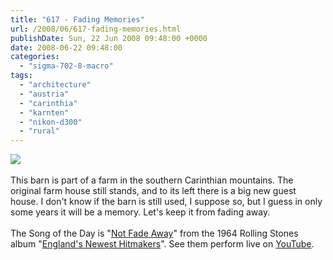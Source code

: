 ```yaml
---
title: "617 - Fading Memories"
url: /2008/06/617-fading-memories.html
publishDate: Sun, 22 Jun 2008 09:48:00 +0000
date: 2008-06-22 09:48:00
categories: 
  - "sigma-702-8-macro"
tags: 
  - "architecture"
  - "austria"
  - "carinthia"
  - "karnten"
  - "nikon-d300"
  - "rural"
---
```

<a href="https://d25zfm9zpd7gm5.cloudfront.net/1200x1200/2008/20080621_190653_ps.jpg" target="_blank"><img src="https://d25zfm9zpd7gm5.cloudfront.net/0600x0600/2008/20080621_190653_ps.jpg"/></a><br/><br/>This barn is part of a farm in the southern Carinthian mountains. The original farm house still stands, and to its left there is a big new guest house. I don't know if the barn is still used, I suppose so, but I guess in only some years it will be a memory. Let's keep it from fading away.<br/><br/>The Song of the Day is "<a href="http://www.lyricstime.com/rolling-stones-not-fade-away-lyrics.html" target="_blank">Not Fade Away</a>" from the 1964 Rolling Stones album "<a href="http://www.amazon.com/Englands-Newest-Hitmakers-Rolling-Stones/dp/B00006AW2P" target="_blank">England's Newest Hitmakers</a>". See them perform live on <a href="http://www.youtube.com/watch?v=cZ8xM83fMhU" target="_blank">YouTube</a>.
